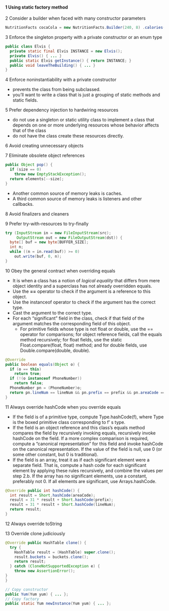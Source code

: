 #### 1 Using static factory method

2 Consider a builder when faced with many constructor parameters

```java
NutritionFacts cocaCola = new NutritionFacts.Builder(240, 8) .calories(100).sodium(35).carbohydrate(27).build();
```

3 Enforce the singleton property with a private constructor or an enum type

```java
public class Elvis {
  private static final Elvis INSTANCE = new Elvis(); 
  private Elvis() { ... }
  public static Elvis getInstance() { return INSTANCE; }
  public void leaveTheBuilding() { ... } 
}
```

4 Enforce noninstantiability with a private constructor

- prevents the class from being subclassed.
- you’ll want to write a class that is just a grouping of static methods and static fields.

5 Prefer dependency injection to hardwiring resources

- do not use a singleton or static utility class to implement a class that depends on one or more underlying resources whose behavior affects that of the class
- do not have the class create these resources directly.

6 Avoid creating unnecessary objects

7 Eliminate obsolete object references

```java
public Object pop() { 
  if (size == 0)
    throw new EmptyStackException();
  return elements[--size];
}
```

- Another common source of memory leaks is caches.
- A third common source of memory leaks is listeners and other callbacks.

8 Avoid finalizers and cleaners

9 Prefer try-with-resources to try-finally

```java
try (InputStream in = new FileInputStream(src);
     OutputStream out = new FileOutputStream(dst)) { 
  byte[] buf = new byte[BUFFER_SIZE];
  int n;
  while ((n = in.read(buf)) >= 0)
    out.write(buf, 0, n);
}
```

10 Obey the general contract when overriding equals

- It is when a class has a notion of *logical equality* that differs from mere object identity and a superclass has not already overridden equals. 
- Use the **==** operator to check if the argument is a reference to this object.
- Use the instanceof operator to check if the argument has the correct type.
- Cast the argument to the correct type.
- For each “significant” field in the class, check if that field of the argument matches the corresponding field of this object.
    - For primitive fields whose type is not float or double, use the == operator for comparisons; for object reference fields, call the equals method recursively; for float fields, use the static Float.compare(float, float) method; and for double fields, use Double.compare(double, double).

```java
@Override
public boolean equals(Object o) {
  if (o == this)
    return true;
  if (!(o instanceof PhoneNumber))
    return false;
  PhoneNumber pn = (PhoneNumber)o;
  return pn.lineNum == lineNum && pn.prefix == prefix && pn.areaCode == areaCode;
}
```

11 Always override hashCode when you override equals

- If the field is of a primitive type, compute Type.hashCode(f), where Type is the boxed primitive class corresponding to f’ s type.
- If the field is an object reference and this class’s equals method compares the field by recursively invoking equals, recursively invoke hashCode on the field. If a more complex comparison is required, compute a “canonical representation” for this field and invoke hashCode on the canonical representation. If the value of the field is null, use 0 (or some other constant, but 0 is traditional).
- If the field is an array, treat it as if each significant element were a separate field. That is, compute a hash code for each significant element by applying these rules recursively, and combine the values per step 2.b. If the array has no significant elements, use a constant, preferably not 0. If all elements are significant, use Arrays.hashCode.

```java
@Override public int hashCode() {
  int result = Short.hashCode(areaCode);
  result = 31 * result + Short.hashCode(prefix);
  result = 31 * result + Short.hashCode(lineNum);
  return result;
}
```

12 Always override toString

13 Override clone judiciously

```java
@Override public HashTable clone() {
  try {
    HashTable result = (HashTable) super.clone();
    result.buckets = buckets.clone();
    return result;
  } catch (CloneNotSupportedException e) {
    throw new AssertionError();
}
}
```

```java
// Copy constructor
public Yum(Yum yum) { ... };
// Copy factory
public static Yum newInstance(Yum yum) { ... };
```

